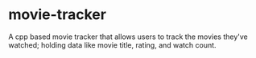 # movie-tracker
A cpp based movie tracker that allows users to track the movies they've watched; holding data like movie title, rating, and watch count.
